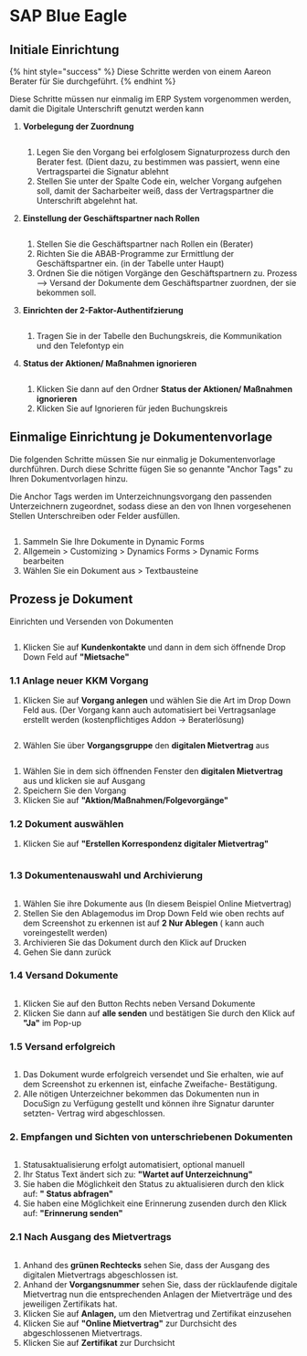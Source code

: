 # SAP Blue Eagle

## Initiale Einrichtung

{% hint style="success" %}
Diese Schritte werden von einem Aareon Berater für Sie durchgeführt.
{% endhint %}

Diese Schritte müssen nur einmalig im ERP System vorgenommen werden, damit die Digitale Unterschrift genutzt werden kann

1.  **Vorbelegung der Zuordnung**

    <figure><img src="../../../.gitbook/assets/image (17).png" alt=""><figcaption></figcaption></figure>

    1. Legen Sie den Vorgang bei erfolglosem Signaturprozess durch den Berater fest. (Dient dazu, zu bestimmen was passiert, wenn eine Vertragspartei die Signatur ablehnt
    2. Stellen Sie unter der Spalte Code ein, welcher Vorgang aufgehen soll, damit der Sacharbeiter weiß, dass der Vertragspartner die Unterschrift abgelehnt hat.
2.  **Einstellung der Geschäftspartner nach Rollen**

    <figure><img src="../../../.gitbook/assets/image (19).png" alt=""><figcaption></figcaption></figure>

    1. Stellen Sie die Geschäftspartner nach Rollen ein (Berater)&#x20;
    2. Richten Sie die ABAB-Programme zur Ermittlung der Geschäftspartner ein. (in der Tabelle unter Haupt)&#x20;
    3. Ordnen Sie die nötigen Vorgänge den Geschäftspartnern zu. Prozess --> Versand der Dokumente dem Geschäftspartner zuordnen, der sie bekommen soll.
3.  **Einrichten der 2-Faktor-Authentifzierung**

    <figure><img src="../../../.gitbook/assets/image (20).png" alt=""><figcaption></figcaption></figure>

    1. Tragen Sie in der Tabelle den Buchungskreis, die Kommunikation und den Telefontyp ein
4.  **Status der Aktionen/ Maßnahmen ignorieren**

    <figure><img src="../../../.gitbook/assets/image (23).png" alt=""><figcaption></figcaption></figure>

    1. Klicken Sie dann auf den Ordner **Status der Aktionen/ Maßnahmen ignorieren**
    2. Klicken Sie auf Ignorieren für jeden Buchungskreis

## Einmalige Einrichtung je Dokumentenvorlage

Die folgenden Schritte müssen Sie nur einmalig je Dokumentenvorlage durchführen. Durch diese Schritte fügen Sie so genannte "Anchor Tags" zu Ihren Dokumentvorlagen hinzu.

Die Anchor Tags werden im Unterzeichnungsvorgang den passenden Unterzeichnern zugeordnet, sodass diese an den von Ihnen vorgesehenen Stellen Unterschreiben oder Felder ausfüllen.

<figure><img src="../../../.gitbook/assets/image (24).png" alt=""><figcaption></figcaption></figure>

1. Sammeln Sie Ihre Dokumente in Dynamic Forms
2. Allgemein > Customizing > Dynamics Forms > Dynamic Forms bearbeiten
3. Wählen Sie ein Dokument aus > Textbausteine

## Prozess je Dokument

Einrichten und Versenden von Dokumenten

<figure><img src="../../../.gitbook/assets/Group 1 (2).png" alt=""><figcaption></figcaption></figure>

1. Klicken Sie auf **Kundenkontakte** und dann in dem sich öffnende Drop Down Feld auf **"Mietsache"**

### 1.1 Anlage neuer KKM Vorgang &#x20;

1.  Klicken Sie auf **Vorgang anlegen** und wählen Sie die Art im Drop Down Feld aus. (Der Vorgang kann auch automatisiert bei Vertragsanlage erstellt werden (kostenpflichtiges Addon -> Beraterlösung)



    <figure><img src="../../../.gitbook/assets/Vorgang anlegen Mietsache.png" alt=""><figcaption></figcaption></figure>
2. Wählen Sie über **Vorgangsgruppe** den **digitalen Mietvertrag** aus

<figure><img src="../../../.gitbook/assets/Group 10.png" alt=""><figcaption></figcaption></figure>

1. Wählen Sie in dem sich öffnenden Fenster den **digitalen Mietvertrag** aus und klicken sie auf Ausgang
2. Speichern Sie den Vorgang
3.  Klicken Sie auf **"Aktion/Maßnahmen/Folgevorgänge"**



### **1.2 Dokument auswählen**

1. Klicken Sie auf **"Erstellen Korrespondenz digitaler Mietvertrag"**

<figure><img src="../../../.gitbook/assets/Erstellen Korrespondenz digiataler Mietvertrag.png" alt=""><figcaption></figcaption></figure>

### 1.3 Dokumentenauswahl und Archivierung

<figure><img src="../../../.gitbook/assets/Ablagemodus Drop Down Feld.png" alt=""><figcaption></figcaption></figure>

1. Wählen Sie ihre Dokumente aus (In diesem Beispiel Online Mietvertrag)
2. Stellen Sie den Ablagemodus im Drop Down Feld wie oben rechts auf dem Screenshot zu erkennen ist auf **2 Nur Ablegen** ( kann auch voreingestellt werden)
3. Archivieren Sie das Dokument durch den Klick auf Drucken
4. Gehen Sie dann zurück

### **1.4 Versand Dokumente**

<figure><img src="../../../.gitbook/assets/Versand Dokumente.png" alt=""><figcaption></figcaption></figure>

1. Klicken Sie auf den Button Rechts neben Versand Dokumente
2. Klicken Sie dann auf **alle senden** und bestätigen Sie durch den Klick auf **"Ja"** im Pop-up

### 1.5 Versand erfolgreich

<figure><img src="../../../.gitbook/assets/Versand erfolgreich.png" alt=""><figcaption></figcaption></figure>

1. Das Dokument wurde erfolgreich versendet und Sie erhalten, wie auf dem Screenshot zu erkennen ist, einfache Zweifache- Bestätigung.
2. Alle nötigen Unterzeichner bekommen das Dokumenten nun in DocuSign zu Verfügung gestellt und können ihre Signatur darunter setzten- Vertrag wird abgeschlossen.



### 2. Empfangen und Sichten von unterschriebenen Dokumenten

<figure><img src="../../../.gitbook/assets/Group 20.png" alt=""><figcaption></figcaption></figure>

1. Statusaktualisierung erfolgt automatisiert, optional manuell
2. Ihr Status Text ändert sich zu: **"Wartet auf Unterzeichnung"**
3. Sie haben die Möglichkeit den Status zu aktualisieren  durch den klick auf: **" Status abfragen"**
4. Sie haben eine Möglichkeit eine Erinnerung zusenden durch den Klick auf: **"Erinnerung senden"**

### 2.1 Nach Ausgang des Mietvertrags

<figure><img src="../../../.gitbook/assets/Group 22 (1).png" alt=""><figcaption></figcaption></figure>

1. Anhand des **grünen Rechtecks** sehen Sie, dass der Ausgang des digitalen Mietvertrags abgeschlossen ist.
2. Anhand der **Vorgangsnummer** sehen Sie, dass der rücklaufende digitale Mietvertrag nun die entsprechenden Anlagen der Mietverträge und des jeweiligen Zertifikats hat.
3. Klicken Sie auf **Anlagen,** um den Mietvertrag und Zertifikat einzusehen
4. Klicken Sie auf **"Online Mietvertrag"** zur Durchsicht des abgeschlossenen Mietvertrags.
5. Klicken Sie auf **Zertifikat** zur Durchsicht
